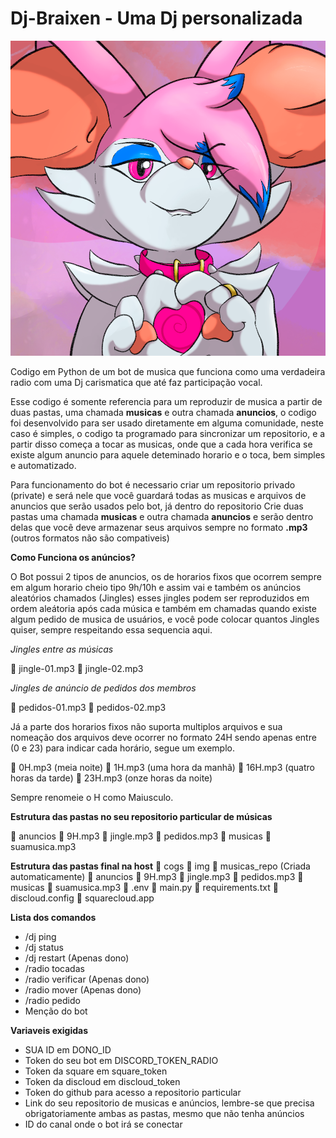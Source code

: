 # Dj-Braixen - Uma Dj personalizada

![bot image](img/dj_braixen_avatar.png)


Codigo em Python de um bot de musica que funciona como uma verdadeira radio com uma Dj carismatica que até faz participação vocal.

Esse codigo é somente referencia para um reproduzir de musica a partir de duas pastas, uma chamada **musicas** e outra chamada **anuncios**, o codigo foi desenvolvido para ser usado diretamente em alguma comunidade, neste caso é simples, o codigo ta programado para sincronizar um repositorio, e a partir disso começa a tocar as musicas, onde que a cada hora verifica se existe algum anuncio para aquele deteminado horario e o toca, bem simples e automatizado.

Para funcionamento do bot é necessario criar um repositorio privado (private) e será nele que você guardará todas as musicas e arquivos de anuncios que serão usados pelo bot, já dentro do repositorio Crie duas pastas uma chamada **musicas** e outra chamada **anuncios** e serão dentro delas que você deve armazenar seus arquivos sempre no formato **.mp3** (outros formatos não são compativeis)


**Como Funciona os anúncios?**

O Bot possui 2 tipos de anuncios, os de horarios fixos que ocorrem sempre em algum horario cheio tipo 9h/10h e assim vai e também os anúncios aleatórios chamados (Jingles) esses jingles podem ser reproduzidos em ordem aleátoria após cada música e também em chamadas quando existe algum pedido de musica de usuários, e você pode colocar quantos Jingles quiser, sempre respeitando essa sequencia aqui.


*Jingles entre as músicas*

📄 jingle-01.mp3
📄 jingle-02.mp3


*Jingles de anúncio de pedidos dos membros*

📄 pedidos-01.mp3
📄 pedidos-02.mp3


Já a parte dos horarios fixos não suporta multiplos arquivos e sua nomeação dos arquivos deve ocorrer no formato 24H sendo apenas entre (0 e 23) para indicar cada horário, segue um exemplo.

📄 0H.mp3 (meia noite)
📄 1H.mp3 (uma hora da manhã)
📄 16H.mp3 (quatro horas da tarde)
📄 23H.mp3 (onze horas da noite)

Sempre renomeie o H como Maiusculo.


**Estrutura das pastas no seu repositorio particular de músicas**

📁 anuncios
    📄 9H.mp3
    📄 jingle.mp3
    📄 pedidos.mp3
📁 musicas
    📄 suamusica.mp3


**Estrutura das pastas final na host**
📁 cogs
📁 img
📁 musicas_repo (Criada automaticamente)
    📁 anuncios
        📄 9H.mp3
        📄 jingle.mp3
        📄 pedidos.mp3
    📁 musicas
        📄 suamusica.mp3
📄 .env
📄 main.py
📄 requirements.txt
🤖 discloud.config
🤖 squarecloud.app


**Lista dos comandos**

- /dj ping
- /dj status
- /dj restart (Apenas dono)
- /radio tocadas
- /radio verificar (Apenas dono)
- /radio mover (Apenas dono)
- /radio pedido
- Menção do bot


**Variaveis exigidas**

- SUA ID em DONO_ID
- Token do seu bot em DISCORD_TOKEN_RADIO
- Token da square em square_token
- Token da discloud em discloud_token
- Token do github para acesso a repositorio particular
- Link do seu repositorio de musicas e anúncios, lembre-se que precisa obrigatoriamente ambas as pastas, mesmo que não tenha anúncios
- ID do canal onde o bot irá se conectar